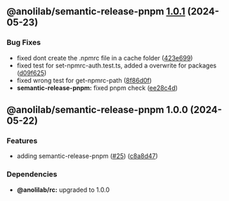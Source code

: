 ## @anolilab/semantic-release-pnpm [1.0.1](https://github.com/anolilab/semantic-release/compare/@anolilab/semantic-release-pnpm@1.0.0...@anolilab/semantic-release-pnpm@1.0.1) (2024-05-23)


### Bug Fixes

* fixed dont create the .npmrc file in a cache folder ([423e699](https://github.com/anolilab/semantic-release/commit/423e69952406a2bc7f6d1af4fe68c96bbcce2d88))
* fixed test for set-npmrc-auth.test.ts, added a overwrite for packages ([d09f625](https://github.com/anolilab/semantic-release/commit/d09f625e8c92a9014cb46715ae01f8b1e70911ba))
* fixed wrong test for get-npmrc-path ([8f86d0f](https://github.com/anolilab/semantic-release/commit/8f86d0f1c97f3aead24c62739b877a8d25988fe0))
* **semantic-release-pnpm:** fixed pnpm check ([ee28c4d](https://github.com/anolilab/semantic-release/commit/ee28c4d32d3cde8af056a296093453687baa405f))

## @anolilab/semantic-release-pnpm 1.0.0 (2024-05-22)


### Features

* adding semantic-release-pnpm ([#25](https://github.com/anolilab/semantic-release/issues/25)) ([c8a8d47](https://github.com/anolilab/semantic-release/commit/c8a8d4738ee4909dbdab4f6ea39ef0600af1a5d4))



### Dependencies

* **@anolilab/rc:** upgraded to 1.0.0
